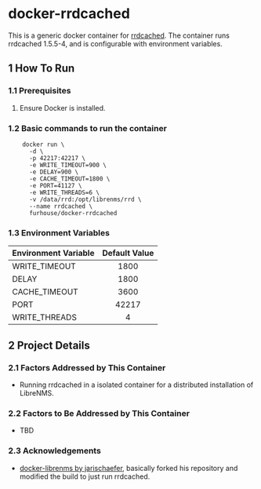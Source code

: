 # docker-rrdcached

This is a generic docker container for [rrdcached](https://oss.oetiker.ch/rrdtool/doc/rrdcached.en.html). The container runs rrdcached 1.5.5-4, and is configurable with environment variables.

## 1 How To Run

### 1.1 Prerequisites

1. Ensure Docker is installed.

### 1.2 Basic commands to run the container

        docker run \
          -d \
          -p 42217:42217 \
          -e WRITE_TIMEOUT=900 \
          -e DELAY=900 \
          -e CACHE_TIMEOUT=1800 \
          -e PORT=41127 \
          -e WRITE_THREADS=6 \
          -v /data/rrd:/opt/librenms/rrd \
          --name rrdcached \
          furhouse/docker-rrdcached

### 1.3 Environment Variables

| Environment Variable | Default Value |
| ------------- |:-------------:|
| WRITE_TIMEOUT | 1800 |
| DELAY | 1800 |
| CACHE_TIMEOUT | 3600 |
| PORT | 42217 |
| WRITE_THREADS | 4 |

## 2 Project Details

### 2.1 Factors Addressed by This Container

* Running rrdcached in a isolated container for a distributed installation of LibreNMS.

### 2.2 Factors to Be Addressed by This Container

* TBD

### 2.3  Acknowledgements

* [docker-librenms by jarischaefer](https://github.com/jarischaefer/docker-librenms), basically forked his repository and modified the build to just run rrdcached.
